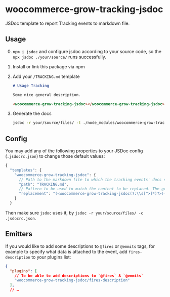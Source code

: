 # woocommerce-grow-tracking-jsdoc

JSDoc template to report Tracking events to markdown file.

## Usage

0. `npm i jsdoc` and configure jsdoc according to your source code, so the `npx jsdoc ./your/source/` runs successfully.
1. Install or link this package via npm
2. Add your `/TRACKING.md` template

   ```md
   # Usage Tracking
   
   Some nice general description.
   
   <woocommerce-grow-tracking-jsdoc></woocommerce-grow-tracking-jsdoc>
   ```
3. Generate the docs
   ```sh
   jsdoc -r your/source/files/ -t ./node_modules/woocommerce-grow-tracking-jsdoc
   ```



## Config

You may add any of the following properties to your JSDoc config (`.jsdocrc.json`) to change those default values:
```js
{
  "templates": {
    "woocommerce-grow-tracking-jsdoc": {
      // Path to the markdown file to which the tracking events' docs should be added
      "path": "TRACKING.md",
      // Pattern to be used to match the content to be replaced. The groups are respectively: start marker, replaceable content, end marker.
      "replacement": "(<woocommerce-grow-tracking-jsdoc(?:\\s[^>]*)?>)([\\s\\S]*)(<\\/woocommerce-grow-tracking-jsdoc.*>)"
    }
  }
```
Then make sure `jsdoc` uses it, by `jsdoc -r your/source/files/ -c .jsdocrc.json`.

## Emitters
If you would like to add some descriptions to `@fires` or `@emmits` tags, for example to specify what data is attached to the event, add `fires-description` to your plugins list:

```json
{
  "plugins": [
    // To be able to add descriptions to `@fires` & `@emmits`
    "woocommerce-grow-tracking-jsdoc/fires-description"
  ],
  // …
```